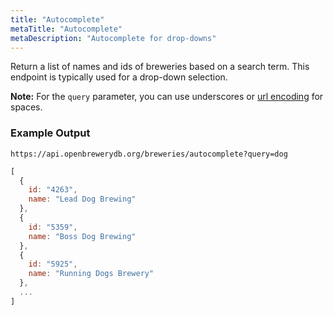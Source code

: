 ```yaml
---
title: "Autocomplete"
metaTitle: "Autocomplete"
metaDescription: "Autocomplete for drop-downs"
---
```


Return a list of names and ids of breweries based on a search term. This endpoint is typically used for a drop-down selection.

**Note:** For the `query` parameter, you can use underscores or [url encoding](https://en.wikipedia.org/wiki/Percent-encoding) for spaces.

### Example Output

`https://api.openbrewerydb.org/breweries/autocomplete?query=dog`

```javascript
[
  {
    id: "4263",
    name: "Lead Dog Brewing"
  },
  {
    id: "5359",
    name: "Boss Dog Brewing"
  },
  {
    id: "5925",
    name: "Running Dogs Brewery"
  },
  ...
]
```
